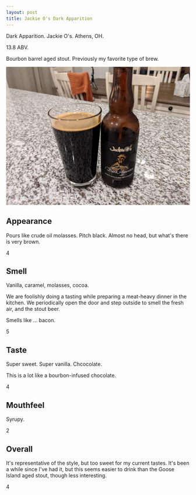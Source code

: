 ```yaml
---
layout: post
title: Jackie O's Dark Apparition
---
```

Dark Apparition.
Jackie O's.
Athens, OH.

13.8 ABV.

Bourbon barrel aged stout.
Previously my favorite type of brew.

<img class="beer-photo" src="/beer/images/2021-05-10-jackie-os-dark-apparition.jpg"/>



## Appearance

Pours like crude oil molasses.
Pitch black.
Almost no head, but what's there is very brown.

4


## Smell

Vanilla, caramel, molasses, cocoa.

We are foolishly doing a tasting while preparing a meat-heavy dinner in the kitchen.
We periodically open the door and step outside to smell the fresh air,
and the stout beer.

Smells like ... bacon.

5


## Taste

Super sweet. Super vanilla.
Chcocolate.

This is a lot like a bourbon-infused chocolate.

4


## Mouthfeel

Syrupy.

2


## Overall

It's representative of the style,
but too sweet for my current tastes.
It's been a while since I've had it,
but this seems easier to drink than the Goose Island aged stout,
though less interesting.

4

